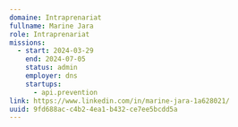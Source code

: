 ```yaml
---
domaine: Intraprenariat
fullname: Marine Jara
role: Intraprenariat
missions:
  - start: 2024-03-29
    end: 2024-07-05
    status: admin
    employer: dns
    startups:
      - api.prevention
link: https://www.linkedin.com/in/marine-jara-1a628021/
uuid: 9fd688ac-c4b2-4ea1-b432-ce7ee5bcdd5a
---
```

